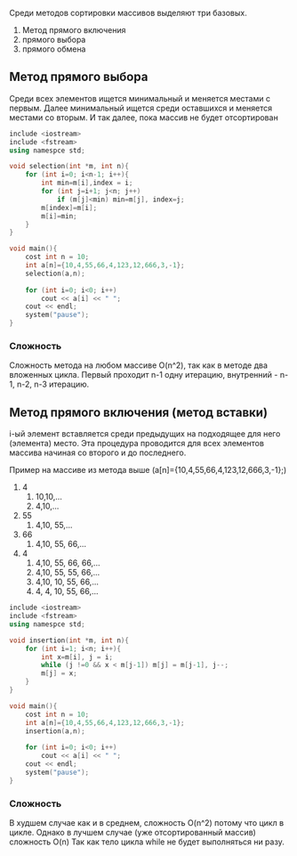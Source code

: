 Среди методов сортировки массивов выделяют три базовых.
1. Метод прямого включения
2. прямого выбора
3. прямого обмена

## Метод прямого выбора
Среди всех элементов ищется минимальный и меняется местами с первым. Далее минимальный ищется среди оставшихся и меняется местами со вторым. И так далее, пока массив не будет отсортирован

```c++
include <iostream>
include <fstream>
using namespce std;

void selection(int *m, int n){
	for (int i=0; i<n-1; i++){
		int min=m[i],index = i;
		for (int j=i+1; j<n; j++)
			if (m[j]<min) min=m[j], index=j;
		m[index]=m[i];
		m[i]=min;
	}
}

void main(){
	cost int n = 10;
	int a[n]={10,4,55,66,4,123,12,666,3,-1};
	selection(a,n);
	
	for (int i=0; i<0; i++)
		cout << a[i] << " ";
	cout << endl;
	system("pause");
}
```
### Сложность 
Сложность метода на любом массиве O(n^2), так как в методе два вложенных цикла. Первый проходит n-1 одну итерацию, внутренний - n-1, n-2, n-3 итерацию. 

## Метод прямого включения (метод вставки)
i-ый элемент вставляется среди предыдущих на подходящее для него (элемента) место. Эта процедура проводится для всех элементов массива начиная со второго и до последнего. 

Пример на массиве из метода выше (a[n]={10,4,55,66,4,123,12,666,3,-1};)
1)  4 
	1) 10,10,...
	2) 4,10,...
2) 55
	1) 4,10, 55,...
3) 66
	1) 4,10, 55, 66,...
4) 4
	1) 4,10, 55, 66, 66,...
	2) 4,10, 55, 55, 66,...
	3) 4,10, 10, 55, 66,...
	4) 4, 4, 10, 55, 66,...
	
```c++
include <iostream>
include <fstream>
using namespce std;

void insertion(int *m, int n){
	for (int i=1; i<n; i++){
		int x=m[i], j = i;
		while (j !=0 && x < m[j-1]) m[j] = m[j-1], j--;
		m[j] = x;
	}
}

void main(){
	cost int n = 10;
	int a[n]={10,4,55,66,4,123,12,666,3,-1};
	insertion(a,n);
	
	for (int i=0; i<0; i++)
		cout << a[i] << " ";
	cout << endl;
	system("pause");
}

```
### Сложность 
В худшем случае как и в среднем, сложность O(n^2) потому что цикл в цикле.
Однако в лучшем случае (уже отсортированный массив) сложность O(n)
Так как тело цикла while не будет выполняться ни разу.